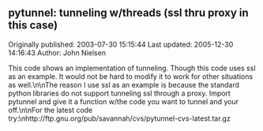 ## pytunnel: tunneling w/threads (ssl thru proxy in this case)

Originally published: 2003-07-30 15:15:44
Last updated: 2005-12-30 14:16:43
Author: John Nielsen

This code shows an implementation of tunneling. Though this code uses ssl as an example. It would not be hard to modify it to work for other situations as well.\n\nThe reason I use ssl as an example is because the standard python libraries do not support tunneling ssl through a proxy. Import pytunnel and give it a function w/the code you want to tunnel and your off.\n\nFor the latest code try:\nhttp://ftp.gnu.org/pub/savannah/cvs/pytunnel-cvs-latest.tar.gz